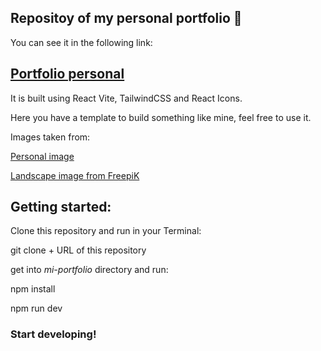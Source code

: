
## Repositoy of my personal portfolio 🥰

You can see it in the following link:

## [Portfolio personal](https://saragcortizo.netlify.app)


It is built using React Vite, TailwindCSS and React Icons.

Here you have a template to build something like mine, feel free to use it.

Images taken from:

[Personal image](https://this-person-does-not-exist.com)

[Landscape image from FreepiK](https://www.freepik.es/foto-gratis/tiro-vertical-valla-madera-altos-acantilados-rocosos-funes-valley-st-italy_8753594.htm#query=paisaje&position=3&from_view=keyword&track=sph)

## Getting started:

Clone this repository and run in your Terminal:

git clone + URL of this repository

get into *mi-portfolio* directory and run:

npm install

npm run dev

### Start developing!